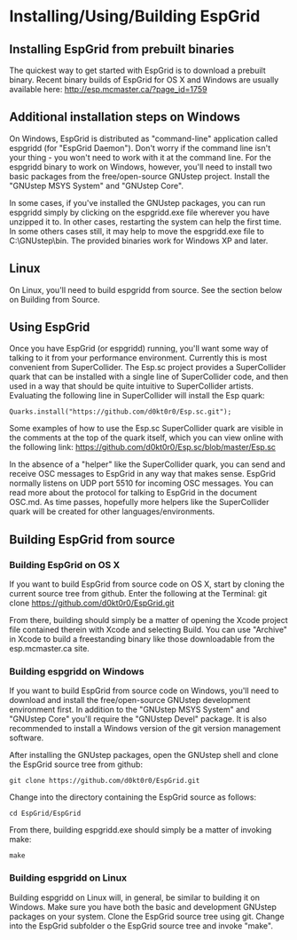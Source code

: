 # Installing/Using/Building EspGrid

## Installing EspGrid from prebuilt binaries

The quickest way to get started with EspGrid is to download a prebuilt binary. Recent binary builds of EspGrid for OS X and Windows are usually available here: http://esp.mcmaster.ca/?page_id=1759

## Additional installation steps on Windows

On Windows, EspGrid is distributed as "command-line" application called espgridd (for "EspGrid Daemon"). Don't worry if the command line isn't your thing - you won't need to work with it at the command line. For the espgridd binary to work on Windows, however, you'll need to install two basic packages from the free/open-source GNUstep project. Install the "GNUstep MSYS System" and "GNUstep Core".

In some cases, if you've installed the GNUstep packages, you can run espgridd simply by clicking on the espgridd.exe file wherever you have unzipped it to. In other cases, restarting the system can help the first time. In some others cases still, it may help to move the espgridd.exe file to C:\GNUstep\bin\. The provided binaries work for Windows XP and later.

## Linux

On Linux, you'll need to build espgridd from source.  See the section below on Building from Source.

## Using EspGrid

Once you have EspGrid (or espgridd) running, you'll want some way of talking to it from your performance environment.  Currently this is most convenient from SuperCollider. The Esp.sc project provides a SuperCollider quark that can be installed with a single line of SuperCollider code, and then used in a way that should be quite intuitive to SuperCollider artists. Evaluating the following line in SuperCollider will install the Esp quark:
```
Quarks.install("https://github.com/d0kt0r0/Esp.sc.git");
```

Some examples of how to use the Esp.sc SuperCollider quark are visible in the comments at the top of the quark itself, which you can view online with the following link:
https://github.com/d0kt0r0/Esp.sc/blob/master/Esp.sc

In the absence of a "helper" like the SuperCollider quark, you can send and receive OSC messages to EspGrid in any way that makes sense. EspGrid normally listens on UDP port 5510 for incoming OSC messages. You can read more about the protocol for talking to EspGrid in the document OSC.md. As time passes, hopefully more helpers like the SuperCollider quark will be created for other languages/environments.

## Building EspGrid from source

### Building EspGrid on OS X

If you want to build EspGrid from source code on OS X, start by cloning the current source tree from github. Enter the following at the Terminal: git clone https://github.com/d0kt0r0/EspGrid.git

From there, building should simply be a matter of opening the Xcode project file contained therein with Xcode and selecting Build. You can use "Archive" in Xcode to build a freestanding binary like those downloadable from the esp.mcmaster.ca site.

### Building espgridd on Windows

If you want to build EspGrid from source code on Windows, you'll need to download and install the free/open-source GNUstep development environment first. In addition to the "GNUstep MSYS System" and "GNUstep Core" you'll require the "GNUstep Devel" package. It is also recommended to install a Windows version of the git version management software.

After installing the GNUstep packages, open the GNUstep shell and clone the EspGrid source tree from github:
```
git clone https://github.com/d0kt0r0/EspGrid.git
```

Change into the directory containing the EspGrid source as follows:
```
cd EspGrid/EspGrid
```

From there, building espgridd.exe should simply be a matter of invoking make:
```
make
```

### Building espgridd on Linux

Building espgridd on Linux will, in general, be similar to building it on Windows. Make sure you have both the basic and development GNUstep packages on your system. Clone the EspGrid source tree using git. Change into the EspGrid subfolder o the EspGrid source tree and invoke "make".

